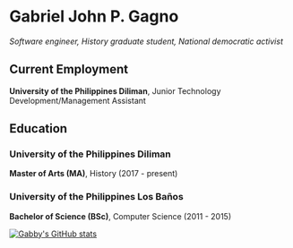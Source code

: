 # Gabriel John P. Gagno
*Software engineer, History graduate student, National democratic activist*

## Current Employment
**University of the Philippines Diliman**, Junior Technology Development/Management Assistant

## Education
### University of the Philippines Diliman
**Master of Arts (MA)**, History (2017 - present)

### University of the Philippines Los Baños
**Bachelor of Science (BSc)**, Computer Science (2011 - 2015)

[![Gabby's GitHub stats](https://github-readme-stats.vercel.app/api?username=gabrielgagno)](https://github.com/anuraghazra/github-readme-stats)

<!--
**gabrielgagno/gabrielgagno** is a ✨ _special_ ✨ repository because its `README.md` (this file) appears on your GitHub profile.

Here are some ideas to get you started:

- 🔭 I’m currently working on ...
- 🌱 I’m currently learning ...
- 👯 I’m looking to collaborate on ...
- 🤔 I’m looking for help with ...
- 💬 Ask me about ...
- 📫 How to reach me: ...
- 😄 Pronouns: ...
- ⚡ Fun fact: ...
-->
